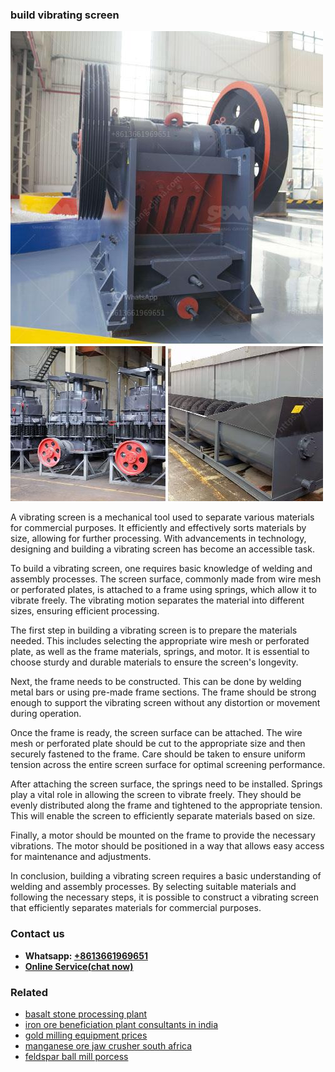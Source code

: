 <h3>build vibrating screen</h3><img src='1708332514.jpg' alt=''><p>A vibrating screen is a mechanical tool used to separate various materials for commercial purposes. It efficiently and effectively sorts materials by size, allowing for further processing. With advancements in technology, designing and building a vibrating screen has become an accessible task.</p><p>To build a vibrating screen, one requires basic knowledge of welding and assembly processes. The screen surface, commonly made from wire mesh or perforated plates, is attached to a frame using springs, which allow it to vibrate freely. The vibrating motion separates the material into different sizes, ensuring efficient processing.</p><p>The first step in building a vibrating screen is to prepare the materials needed. This includes selecting the appropriate wire mesh or perforated plate, as well as the frame materials, springs, and motor. It is essential to choose sturdy and durable materials to ensure the screen's longevity.</p><p>Next, the frame needs to be constructed. This can be done by welding metal bars or using pre-made frame sections. The frame should be strong enough to support the vibrating screen without any distortion or movement during operation.</p><p>Once the frame is ready, the screen surface can be attached. The wire mesh or perforated plate should be cut to the appropriate size and then securely fastened to the frame. Care should be taken to ensure uniform tension across the entire screen surface for optimal screening performance.</p><p>After attaching the screen surface, the springs need to be installed. Springs play a vital role in allowing the screen to vibrate freely. They should be evenly distributed along the frame and tightened to the appropriate tension. This will enable the screen to efficiently separate materials based on size.</p><p>Finally, a motor should be mounted on the frame to provide the necessary vibrations. The motor should be positioned in a way that allows easy access for maintenance and adjustments.</p><p>In conclusion, building a vibrating screen requires a basic understanding of welding and assembly processes. By selecting suitable materials and following the necessary steps, it is possible to construct a vibrating screen that efficiently separates materials for commercial purposes.</p><h3>Contact us</h3><ul><li><strong>Whatsapp:&nbsp;<a href="https://wa.me/8613661969651">+8613661969651</a></strong></li><li><a href="https://swt.shibang-china.com/?git&amp;zhl&amp;build vibrating screen"><strong>Online Service(chat now)</strong></a></li></ul><h3>Related</h3><ul><li><a href='basalt stone processing plant.md'>basalt stone processing plant</a></li><li><a href='iron ore beneficiation plant consultants in india.md'>iron ore beneficiation plant consultants in india</a></li><li><a href='gold milling equipment prices.md'>gold milling equipment prices</a></li><li><a href='manganese ore jaw crusher south africa.md'>manganese ore jaw crusher south africa</a></li><li><a href='feldspar ball mill porcess.md'>feldspar ball mill porcess</a></li></ul>